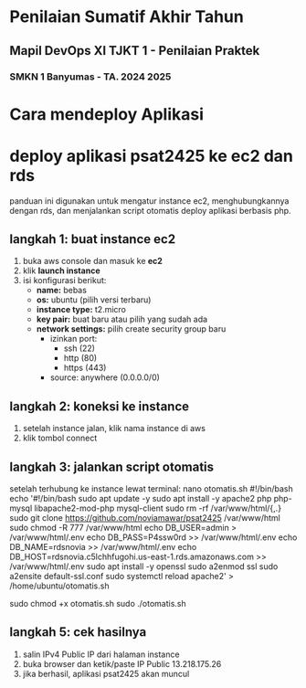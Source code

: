 # Penilaian Sumatif Akhir Tahun
## Mapil DevOps XI TJKT 1 - Penilaian Praktek
### SMKN 1 Banyumas - TA. 2024 2025

# Cara mendeploy Aplikasi

# deploy aplikasi psat2425 ke ec2 dan rds
panduan ini digunakan untuk mengatur instance ec2, menghubungkannya dengan rds, dan menjalankan script otomatis deploy aplikasi berbasis php.

## langkah 1: buat instance ec2
1. buka aws console dan masuk ke **ec2**
2. klik **launch instance**
3. isi konfigurasi berikut:
   - **name:** bebas
   - **os:** ubuntu (pilih versi terbaru)
   - **instance type:** t2.micro
   - **key pair:** buat baru atau pilih yang sudah ada
   - **network settings:** pilih create security group baru
     - izinkan port:  
       - ssh (22)  
       - http (80)  
       - https (443)  
     - source: anywhere (0.0.0.0/0)

## langkah 2: koneksi ke instance
1. setelah instance jalan, klik nama instance di aws
2. klik tombol connect

## langkah 3: jalankan script otomatis
setelah terhubung ke instance lewat terminal:
nano otomatis.sh #!/bin/bash
echo '#!/bin/bash
sudo apt update -y
sudo apt install -y apache2 php php-mysql libapache2-mod-php mysql-client
sudo rm -rf /var/www/html/{,.}
sudo git clone https://github.com/noviamawar/psat2425 /var/www/html
sudo chmod -R 777 /var/www/html
echo DB_USER=admin > /var/www/html/.env
echo DB_PASS=P4ssw0rd  >> /var/www/html/.env
echo DB_NAME=rdsnovia  >> /var/www/html/.env
echo DB_HOST=rdsnovia.c5lchhfugohi.us-east-1.rds.amazonaws.com >> /var/www/html/.env
sudo apt install -y openssl
sudo a2enmod ssl
sudo a2ensite default-ssl.conf
sudo systemctl reload apache2' > /home/ubuntu/otomatis.sh

sudo chmod +x otomatis.sh
sudo ./otomatis.sh

## langkah 5: cek hasilnya
1. salin IPv4 Public IP dari halaman instance
2. buka browser dan ketik/paste IP Public 13.218.175.26
3. jika berhasil, aplikasi psat2425 akan muncul
